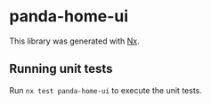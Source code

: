# panda-home-ui

This library was generated with [Nx](https://nx.dev).

## Running unit tests

Run `nx test panda-home-ui` to execute the unit tests.
